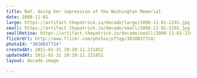 ```yaml
---
title: Nat, doing her impression of the Washington Memorial
date: 2008-11-01
large: https://artifact.thepatrick.io/decade/large/2008-11-01-2191.jpg
small: https://artifact.thepatrick.io/decade/small/2008-11-01-2191.jpg
smallRetina: https://artifact.thepatrick.io/decade/small/2008-11-01-2191@2x.jpg
flickrUrl: http://www.flickr.com/photos/pftqg/3010037724/
photoId: "3010037724"
createdAt: 2011-01-31 10:18:11.231852
updatedAt: 2011-01-31 10:18:11.231852
layout: decade-image

---
```


